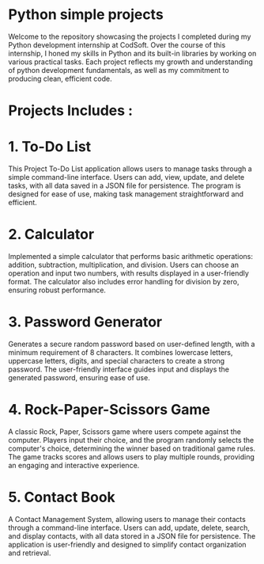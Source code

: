 # Python simple projects
Welcome to the repository showcasing the projects I completed during my Python development internship at CodSoft. Over the course of this internship, I honed my skills in Python and its built-in libraries by working on various practical tasks. Each project reflects my growth and understanding of python development fundamentals, as well as my commitment to producing clean, efficient code.
# Projects Includes :
# 1. To-Do List
This Project To-Do List application allows users to manage tasks through a simple command-line interface. Users can add, view, update, and delete tasks, with all data saved in a JSON file for persistence. The program is designed for ease of use, making task management straightforward and efficient.
# 2. Calculator
Implemented a simple calculator that performs basic arithmetic operations: addition, subtraction, multiplication, and division. Users can choose an operation and input two numbers, with results displayed in a user-friendly format. The calculator also includes error handling for division by zero, ensuring robust performance.
# 3. Password Generator
Generates a secure random password based on user-defined length, with a minimum requirement of 8 characters. It combines lowercase letters, uppercase letters, digits, and special characters to create a strong password. The user-friendly interface guides input and displays the generated password, ensuring ease of use.
# 4. Rock-Paper-Scissors Game
A classic Rock, Paper, Scissors game where users compete against the computer. Players input their choice, and the program randomly selects the computer's choice, determining the winner based on traditional game rules. The game tracks scores and allows users to play multiple rounds, providing an engaging and interactive experience.
# 5. Contact Book
A Contact Management System, allowing users to manage their contacts through a command-line interface. Users can add, update, delete, search, and display contacts, with all data stored in a JSON file for persistence. The application is user-friendly and designed to simplify contact organization and retrieval.
